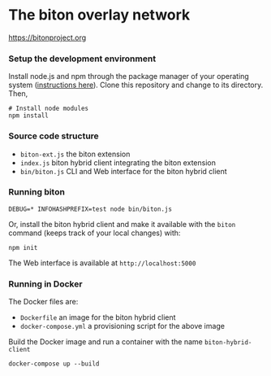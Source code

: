 # The biton overlay network
https://bitonproject.org

### Setup the development environment

Install node.js and npm through the package manager of your operating system ([instructions here](https://nodejs.org/en/download/package-manager/)).
Clone this repository and change to its directory. Then,

```shell
# Install node modules
npm install
```

### Source code structure

  * ```biton-ext.js``` the biton extension
  * ```index.js``` biton hybrid client integrating the biton extension
  * ```bin/biton.js``` CLI and Web interface for the biton hybrid client


### Running biton

```shell
DEBUG=* INFOHASHPREFIX=test node bin/biton.js
```

Or, install the biton hybrid client and make it available with the ```biton```
command (keeps track of your local changes) with: 
```shell
npm init
```

The Web interface is available at ```http://localhost:5000```

### Running in Docker

The Docker files are:

  * ```Dockerfile``` an image for the biton hybrid client
  * ```docker-compose.yml``` a provisioning script for the above image

Build the Docker image and run a container with the name ```biton-hybrid-client```
```shell
docker-compose up --build
```
